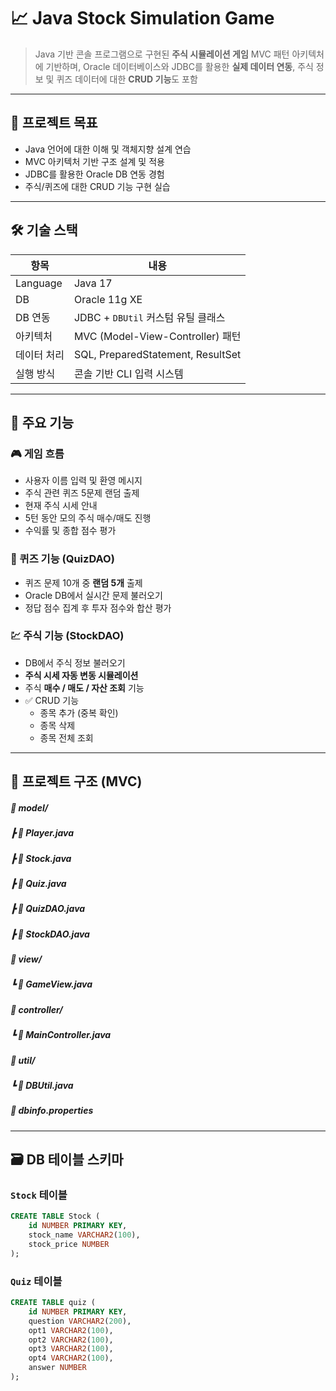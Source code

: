 # 📈 Java Stock Simulation Game

> Java 기반 콘솔 프로그램으로 구현된 **주식 시뮬레이션 게임**
> MVC 패턴 아키텍처에 기반하며, Oracle 데이터베이스와 JDBC를 활용한 **실제 데이터 연동**, 주식 정보 및 퀴즈 데이터에 대한 **CRUD 기능**도 포함

---

## 🎯 프로젝트 목표

- Java 언어에 대한 이해 및 객체지향 설계 연습
- MVC 아키텍처 기반 구조 설계 및 적용
- JDBC를 활용한 Oracle DB 연동 경험
- 주식/퀴즈에 대한 CRUD 기능 구현 실습

---

## 🛠️ 기술 스택

| 항목        | 내용                                 |
|-------------|--------------------------------------|
| Language    | Java 17                              |
| DB          | Oracle 11g XE                        |
| DB 연동     | JDBC + `DBUtil` 커스텀 유틸 클래스   |
| 아키텍처    | MVC (Model-View-Controller) 패턴     |
| 데이터 처리 | SQL, PreparedStatement, ResultSet    |
| 실행 방식   | 콘솔 기반 CLI 입력 시스템            |

---

## 📌 주요 기능

### 🎮 게임 흐름
- 사용자 이름 입력 및 환영 메시지
- 주식 관련 퀴즈 5문제 랜덤 출제
- 현재 주식 시세 안내
- 5턴 동안 모의 주식 매수/매도 진행
- 수익률 및 종합 점수 평가

### 🧠 퀴즈 기능 (QuizDAO)
- 퀴즈 문제 10개 중 **랜덤 5개** 출제
- Oracle DB에서 실시간 문제 불러오기
- 정답 점수 집계 후 투자 점수와 합산 평가

### 💹 주식 기능 (StockDAO)
- DB에서 주식 정보 불러오기
- **주식 시세 자동 변동 시뮬레이션**
- 주식 **매수 / 매도 / 자산 조회** 기능
- ✅ CRUD 기능
  - 종목 추가 (중복 확인)
  - 종목 삭제
  - 종목 전체 조회

---

## 📂 프로젝트 구조 (MVC)
##### 📁 model/
##### ┣ 📄 Player.java
##### ┣ 📄 Stock.java
##### ┣ 📄 Quiz.java
##### ┣ 📄 QuizDAO.java
##### ┣ 📄 StockDAO.java
##### 📁 view/
##### ┗ 📄 GameView.java
##### 📁 controller/
##### ┗ 📄 MainController.java
##### 📁 util/
##### ┗ 📄 DBUtil.java
##### 📄 dbinfo.properties

---

## 🗃️ DB 테이블 스키마

### `Stock` 테이블

```sql
CREATE TABLE Stock (
    id NUMBER PRIMARY KEY,
    stock_name VARCHAR2(100),
    stock_price NUMBER
);
```

### `Quiz` 테이블
```sql
CREATE TABLE quiz (
    id NUMBER PRIMARY KEY,
    question VARCHAR2(200),
    opt1 VARCHAR2(100),
    opt2 VARCHAR2(100),
    opt3 VARCHAR2(100),
    opt4 VARCHAR2(100),
    answer NUMBER
);
```
